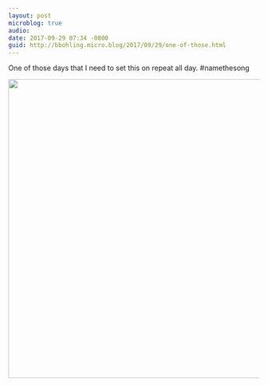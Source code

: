 ```yaml
---
layout: post
microblog: true
audio: 
date: 2017-09-29 07:34 -0800
guid: http://bbohling.micro.blog/2017/09/29/one-of-those.html
---
```

One of those days that I need to set this on repeat all day. #namethesong 

<img src="http://micro.brandonbohling.com/uploads/2017/8845c60d65.jpg" width="599" height="600" />
